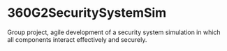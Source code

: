 # 360G2SecuritySystemSim
Group project, agile development of a security system simulation in which all components interact effectively and securely.
